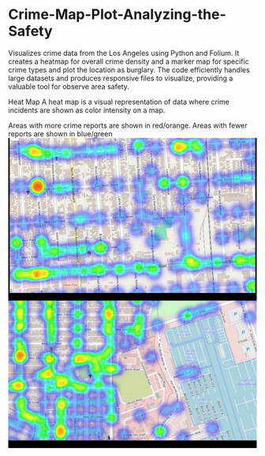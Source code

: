 # Crime-Map-Plot-Analyzing-the-Safety
Visualizes crime data from the Los Angeles using Python and Folium. It creates a heatmap for overall crime density and a marker map for specific crime types and plot the location as burglary. The code efficiently handles large datasets and produces responsive  files to visualize, providing a valuable tool for  observe area safety.

Heat Map
A heat map is a visual representation of data where crime incidents are shown as color intensity on a map.

Areas with more crime reports are shown in red/orange.
Areas with fewer reports are shown in blue/green 
![image alt](https://github.com/sundaresanrattinam187/Crime-Map-Plot-Analyzing-the-Safety/blob/a490a33d25e9f1f629c1543204d473bce6e5c490/MyImage-1756385231-00.jpg) 


